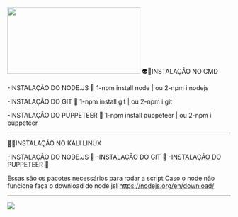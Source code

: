 <img src="https://firebasestorage.googleapis.com/v0/b/stuartmods-6cb61.appspot.com/o/Notifica%C3%A7%C3%A3o%2F1668735310570.jpg?alt=media&token=e947fa2e-0a2c-4fde-86be-0c786ecf8be5bom.jpg?alt=media&token=8d94197e-a30a-40ce-a220-6ca3bd9a2f96" width="300" height="150" />
👽🌟INSTALAÇÃO NO CMD

-INSTALAÇÃO DO NODE.JS 🎉
1-npm install node | ou
2-npm i nodejs

-INSTALAÇÃO DO GIT 🎉
1-npm install git | ou
2-npm i git

-INSTALAÇÃO DO PUPPETEER 🎉
1-npm install puppeteer | ou
2-npm i puppeteer
___________________________

👾🙊INSTALAÇÃO NO KALI LINUX

-INSTALAÇÃO DO NODE.JS 🎉
-INSTALAÇÃO DO GIT 🎉
-INSTALAÇÃO DO PUPPETEER 🎉

Essas são os pacotes necessários para rodar a script
Caso o node não funcione faça o download do node.js!
https://nodejs.org/en/download/
____________________________

<div>
<a href="https://youtube.com/@Stuartxl" target="_blank"><img src="https://img.shields.io/badge/YouTube-FF0000?style=for-the-badge&logo=youtube&logoColor=white" target="_blank"></a>
<div>
